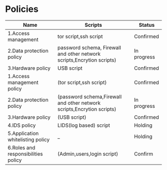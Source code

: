 # Policies
Name | Scripts | Status
-----|---------|--------
1.Access management | tor script,ssh script | Confirmed
2.Data protection policy | password schema, Firewall and other network scripts,Encrytion scripts) | In progress
3.Hardware policy | USB script | Confirmed
1.Access management policy | (tor script,ssh script) | Confirmed
2.Data protection policy | (password schema,Firewall and other network scripts,Encrytion scripts) | In progress
3.Hardware policy | (USB script) | Confirmed
4.IDS policy | LIDS(log based) script | Holding
5.Application whitelisting policy | _ | Holding
6.Roles and responsibilities policy | (Admin,users,login script) | Confirm
